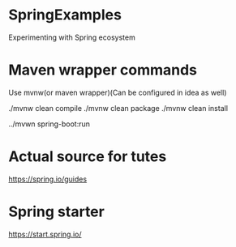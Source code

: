 # SpringExamples
Experimenting with Spring ecosystem

# Maven wrapper commands

Use mvnw(or maven wrapper)(Can be configured in idea as well)

./mvnw clean compile
./mvnw clean package
./mvnw clean install

../mvwn spring-boot:run

# Actual source for tutes

https://spring.io/guides

# Spring starter

https://start.spring.io/
